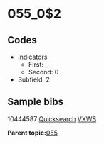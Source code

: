 # 055\_0$2

## Codes

-   Indicators
    -   First: \_
    -   Second: 0
-   Subfield: 2

## Sample bibs

10444587 [Quicksearch](https://search.library.yale.edu/catalog/10444587) [VXWS](http://prodorbis.library.yale.edu:7014/vxws/GetHoldingsService?bibId=10444587)

**Parent topic:**[055](../../tags/055/055.md)

